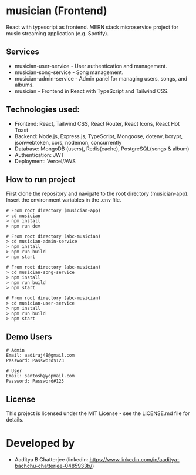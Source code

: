# musician (Frontend)
React with typescript as frontend. MERN stack microservice project for music streaming application (e.g. Spotify).

## Services
- musician-user-service - User authentication and management.
- musician-song-service - Song management.
- musician-admin-service - Admin panel for managing users, songs, and albums.
- musician - Frontend in React with TypeScript and Tailwind CSS.

## Technologies used:
- Frontend: React, Tailwind CSS, React Router, React Icons, React Hot Toast
- Backend: Node.js, Express.js, TypeScript, Mongoose, dotenv, bcrypt, jsonwebtoken, cors, nodemon, concurrently
- Database: MongoDB (users), Redis(cache), PostgreSQL(songs & album)
- Authentication: JWT
- Deployment: Vercel/AWS

## How to run project
First clone the repository and navigate to the root directory (musician-app). Insert the environment variables in the .env file.

```
# From root directory (musician-app)
> cd musician
> npm install
> npm run dev

# From root directory (abc-musician)
> cd musician-admin-service
> npm install
> npm run build
> npm start

# From root directory (abc-musician)
> cd musician-song-service
> npm install
> npm run build
> npm start

# From root directory (abc-musician)
> cd musician-user-service
> npm install
> npm run build
> npm start
```

## Demo Users

```
# Admin
Email: aadiraj48@gmail.com
Password: Password$123

# User
Email: santosh@yopmail.com
Password: Password#123
```


## License
This project is licensed under the MIT License - see the LICENSE.md file for details.

# Developed by
- Aaditya B Chatterjee (linkedin: https://www.linkedin.com/in/aaditya-bachchu-chatterjee-0485933b/)